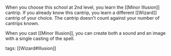 When you choose this school at 2nd level, you learn the [[Minor Illusion]] cantrip. If you already know this cantrip, you learn a different [[Wizard]] cantrip of your choice. The cantrip doesn't count against your number of cantrips known.

When you cast [[Minor Illusion]], you can create both a sound and an image with a single casting of the spell.

tags: [[Wizard#Illusion]]